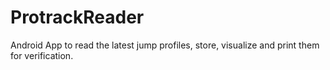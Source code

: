 # ProtrackReader
Android App to read the latest jump profiles, store, visualize and print them for verification.
